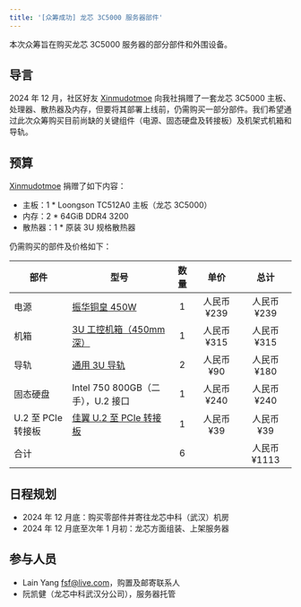 ```yaml
---
title: '[众筹成功] 龙芯 3C5000 服务器部件'
---
```


本次众筹旨在购买龙芯 3C5000 服务器的部分部件和外围设备。

## 导言

2024 年 12 月，社区好友 [Xinmudotmoe](http://t.me/xm_moe) 向我社捐赠了一套龙芯 3C5000 主板、处理器、散热器及内存，但要将其部署上线前，仍需购买一部分部件。我们希望通过此次众筹购买目前尚缺的关键组件（电源、固态硬盘及转接板）及机架式机箱和导轨。

## 预算

[Xinmudotmoe](http://t.me/xm_moe) 捐赠了如下内容：

- 主板：1 \* Loongson TC512A0 主板（龙芯 3C5000）
- 内存：2 \* 64GiB DDR4 3200
- 散热器：1 \* 原装 3U 规格散热器

仍需购买的部件及价格如下：

| 部件 | 型号 | 数量 | 单价 | 总计 |
| --- | --- | :-: | :-: | :-: |
| 电源 | [振华铜皇 450W](https://detail.tmall.com/item.htm?id=570585371610) | 1 | 人民币 ¥239 | 人民币 ¥239 |
| 机箱 | [3U 工控机箱（450mm 深）](https://detail.tmall.com/item.htm?id=570585371610) | 1 | 人民币 ¥315 | 人民币 ¥315 |
| 导轨 | [通用 3U 导轨](https://item.taobao.com/item.htm?id=54345568720) | 2 | 人民币 ¥90 | 人民币 ¥180 |
| 固态硬盘| Intel 750 800GB（二手），U.2 接口 | 1 | 人民币 ¥240 | 人民币 ¥240 |
| U.2 至 PCIe 转接板 | [佳翼 U.2 至 PCIe 转接板](https://detail.tmall.com/item.htm?id=642746851242) | 1 | 人民币 ¥39 | 人民币 ¥39 |
| 合计 | | 6 | | 人民币 ¥1113 |

## 日程规划

- 2024 年 12 月底：购买零部件并寄往龙芯中科（武汉）机房
- 2024 年 12 月底至次年 1 月初：龙芯方面组装、上架服务器

## 参与人员

- Lain Yang <fsf@live.com>，购置及邮寄联系人
- 阮凯健（龙芯中科武汉分公司），服务器托管
